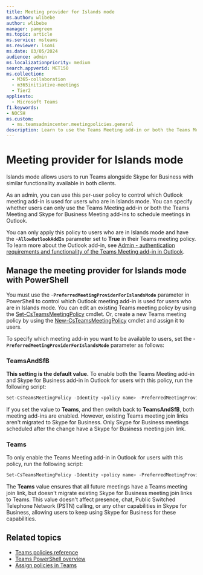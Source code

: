 ```yaml
---
title: Meeting provider for Islands mode
ms.author: wlibebe
author: wlibebe
manager: pamgreen
ms.topic: article
ms.service: msteams
ms.reviewer: lsomi
ms.date: 03/05/2024
audience: admin
ms.localizationpriority: medium
search.appverid: MET150
ms.collection: 
  - M365-collaboration
  - m365initiative-meetings
  - Tier2
appliesto: 
  - Microsoft Teams
f1.keywords:
- NOCSH
ms.custom: 
  - ms.teamsadmincenter.meetingpolicies.general
description: Learn to use the Teams Meeting add-in or both the Teams Meeting and Skype for Business Meeting add-ins to schedule meetings in Outlook.
---
```


# Meeting provider for Islands mode

Islands mode allows users to run Teams alongside Skype for Business with similar functionality available in both clients.

As an admin, you can use this per-user policy to control which Outlook meeting add-in is used for users who are in Islands mode. You can specify whether users can only use the Teams Meeting add-in or both the Teams Meeting and Skype for Business Meeting add-ins to schedule meetings in Outlook.

You can only apply this policy to users who are in Islands mode and have the -**`AllowOutlookAddIn`** parameter set to **True** in their Teams meeting policy. To learn more about the Outlook add-in, see [Admin - authentication requirements and functionality of the Teams Meeting add-in in Outlook](outlook-add-in-authentication-policy-requirements.md).

## Manage the meeting provider for Islands mode with PowerShell

You must use the -**`PreferredMeetingProviderForIslandsMode`** parameter in PowerShell to control which Outlook meeting add-in is used for users who are in Islands mode. You can edit an existing Teams meeting policy by using the [Set-CsTeamsMeetingPolicy](/powershell/module/skype/set-csteamsmeetingpolicy) cmdlet. Or, create a new Teams meeting policy by using the [New-CsTeamsMeetingPolicy](/powershell/module/skype/new-csteamsmeetingpolicy) cmdlet and assign it to users.

To specify which meeting add-in you want to be available to users, set the -**`PreferredMeetingProviderForIslandsMode`** parameter as follows:

### TeamsAndSfB

**This setting is the default value.** To enable both the Teams Meeting add-in and Skype for Business add-in in Outlook for users with this policy, run the following script:

```powershell
Set-CsTeamsMeetingPolicy -Identity <policy name> -PreferredMeetingProviderForIslandsMode TeamsAndSfB
```

If you set the value to **Teams**, and then switch back to **TeamsAndSfB**, both meeting add-ins are enabled. However, existing Teams meeting join links aren't migrated to Skype for Business. Only Skype for Business meetings scheduled after the change have a Skype for Business meeting join link.

### Teams

To only enable the Teams Meeting add-in in Outlook for users with this policy, run the following script:

```powershell
Set-CsTeamsMeetingPolicy -Identity <policy name> -PreferredMeetingProviderForIslandsMode Teams
```

The **Teams** value ensures that all future meetings have a Teams meeting join link, but doesn't migrate existing Skype for Business meeting join links to Teams. This value doesn't affect presence, chat, Public Switched Telephone Network (PSTN) calling, or any other capabilities in Skype for Business, allowing users to keep using Skype for Business for these capabilities.

## Related topics

- [Teams policies reference](settings-policies-reference.md#meetings)
- [Teams PowerShell overview](teams-powershell-overview.md)
- [Assign policies in Teams](policy-assignment-overview.md)
